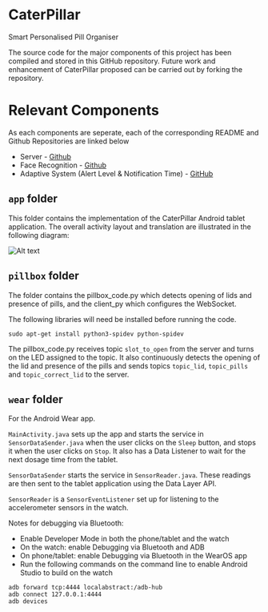 # CaterPillar
Smart Personalised Pill Organiser

The source code for the major components of this project has been compiled and stored in this GitHub repository. Future work and enhancement of CaterPillar proposed can be carried out by forking the repository. 

# Relevant Components
As each components are seperate, each of the corresponding README and Github Repositories are linked below
* Server - [Github](https://github.com/jovanhan2/MobileHealthCare-Server)
* Face Recognition - [Github](https://github.com/zyl115/MHML)
* Adaptive System (Alert Level & Notification Time) - [GitHub](https://github.com/xxyypp/EE4-67-Machine-Learning-Code)

## `app` folder
This folder contains the implementation of the CaterPillar Android tablet application.
The overall activity layout and translation are illustrated in the following diagram:

![Alt text](/app_flow.png?raw=true "Optional Title")

## `pillbox` folder
The folder contains the pillbox_code.py which detects opening of lids and presence of pills, and the client_py which configures the WebSocket. 

The following libraries will need be installed before running the code. 
```
sudo apt-get install python3-spidev python-spidev
```

The pillbox_code.py receives topic `slot_to_open` from the server and turns on the LED assigned to the topic. It also continuously detects the opening of the lid and presence of the pills and sends topics `topic_lid`, `topic_pills` and `topic_correct_lid` to the server.

## `wear` folder
For the Android Wear app.  

`MainActivity.java` sets up the app and starts the service in `SensorDataSender.java` when the user clicks on the `Sleep` button, and stops it when the user clicks on `Stop`. It also has a Data Listener to wait for the next dosage time from the tablet.


`SensorDataSender` starts the service in `SensorReader.java`. These readings are then sent to the tablet application using the Data Layer API. 


`SensorReader` is a `SensorEventListener` set up for listening to the accelerometer sensors in the watch. 

Notes for debugging via Bluetooth:
- Enable Developer Mode in both the phone/tablet and the watch
- On the watch: enable Debugging via Bluetooth and ADB
- On phone/tablet: enable Debugging via Bluetooth in the WearOS app
- Run the following commands on the command line to enable Android Studio to build on the watch
```
adb forward tcp:4444 localabstract:/adb-hub
adb connect 127.0.0.1:4444
adb devices
```



